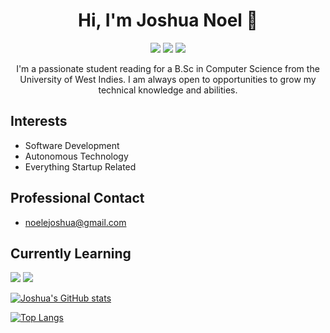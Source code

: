 <h1 align='center'> Hi, I'm Joshua Noel 👋</h1>

<p align='center'>
  <a href="https://www.instagram.com/_joshua.noel_/"><img src="https://img.icons8.com/color/80/000000/instagram-new--v1.png"/></a>
  <a href="https://twitter.com/_JoshuaNoel_/"><img src="https://img.icons8.com/color/80/000000/twitter--v1.png"/></a>
  <a href="https://www.linkedin.com/in/noelejoshua/"><img src="https://img.icons8.com/color/80/000000/linkedin.png"/></a>
</p>

<p align='center'> I'm a passionate student reading for a B.Sc in Computer Science from the University of West Indies. I am always open to opportunities to grow my technical knowledge and abilities. </p>

## Interests
- Software Development
- Autonomous Technology
- Everything Startup Related

## Professional Contact
- noelejoshua@gmail.com

## Currently Learning
<img src="https://img.icons8.com/color/48/000000/python--v1.png"/> <img src="https://img.icons8.com/color/48/000000/c-plus-plus-logo.png"/>

[![Joshua's GitHub stats](https://github-readme-stats.vercel.app/api?username=joshua-noel&show_icons=true&theme=tokyonight)](https://github.com/joshua-noel)

[![Top Langs](https://github-readme-stats.vercel.app/api/top-langs/?username=joshua-noel&layout=compact&show_icons=true&theme=tokyonight)](https://github.com/joshua-noel)
